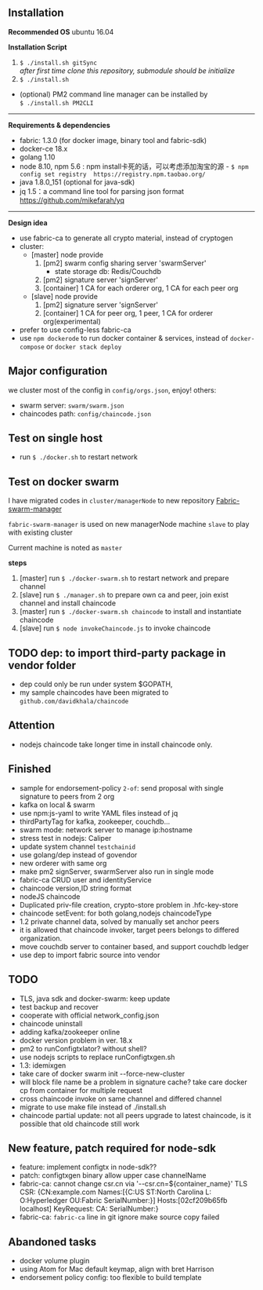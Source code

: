 
Installation
-----------------------

 **Recommended OS** ubuntu 16.04

**Installation Script**
1. `$ ./install.sh gitSync`   
_after first time clone this repository, submodule should be initialize_
2. `$ ./install.sh`

- (optional) PM2 command line manager can be installed by  
    `$ ./install.sh PM2CLI`

----
 
**Requirements & dependencies**
  * fabric: 1.3.0 (for docker image, binary tool and fabric-sdk)
  * docker-ce 18.x
  * golang 1.10 
  * node 8.10, npm 5.6 : npm install卡死的话，可以考虑添加淘宝的源
        - ``$ npm config set registry  https://registry.npm.taobao.org/``
  * java 1.8.0_151 (optional for java-sdk)
  * jq 1.5：a command line tool for parsing json format https://github.com/mikefarah/yq

-----

**Design idea**
 * use fabric-ca to generate all crypto material, instead of cryptogen
 * cluster: 
    - [master] node provide 
        1. [pm2] swarm config sharing server 'swarmServer'
            - state storage db: Redis/Couchdb
        2. [pm2] signature server 'signServer'
        3. [container] 1 CA for each orderer org, 1 CA for each peer org 
    - [slave] node provide 
        1. [pm2] signature server 'signServer'
        2. [container] 1 CA for peer org, 1 peer, 1 CA for orderer org(experimental) 
 * prefer to use config-less fabric-ca
 * use `npm dockerode` to run docker container & services, instead of `docker-compose` or `docker stack deploy` 

Major configuration
-----------------------
 we cluster most of the config in ``config/orgs.json``, enjoy!
 others:
  - swarm server: ``swarm/swarm.json``
  - chaincodes path: ``config/chaincode.json``  

Test on single host
-----------------------
 * run `$ ./docker.sh` to restart network

Test on docker swarm
-----------------------
I have migrated codes in `cluster/managerNode` to new repository [Fabric-swarm-manager](https://github.com/davidkhala/fabric-swarm-manager)

`fabric-swarm-manager` is used on new managerNode machine `slave` to play with existing cluster

Current machine is noted as `master` 

**steps**
1. [master] run `$ ./docker-swarm.sh` to restart network and prepare channel
2. [slave] run `$ ./manager.sh` to prepare own ca and peer, join exist channel and install chaincode
3. [master] run `$ ./docker-swarm.sh chaincode` to install and instantiate chaincode
4. [slave] run `$ node invokeChaincode.js` to invoke chaincode

TODO dep: to import third-party package in vendor folder
--------
  - dep could only be run under system $GOPATH, 
  - my sample chaincodes have been migrated to ``github.com/davidkhala/chaincode``


## Attention
- nodejs chaincode take longer time in install chaincode only.


## Finished
- sample for endorsement-policy `2-of`: send proposal with single signature to peers from 2 org
- kafka on local & swarm
- use npm:js-yaml to write YAML files instead of jq
- thirdPartyTag for kafka, zookeeper, couchdb...
- swarm mode: network server to manage ip:hostname
- stress test in nodejs: Caliper
- update system channel ``testchainid``
- use golang/dep instead of govendor
- new orderer with same org
- make pm2 signServer, swarmServer also run in single mode
- fabric-ca CRUD user and identityService
- chaincode version,ID string format
- nodeJS chaincode
- Duplicated priv-file creation, crypto-store problem in .hfc-key-store
- chaincode setEvent: for both golang,nodejs chaincodeType
- 1.2 private channel data, solved by manually set anchor peers
- it is allowed that chaincode invoker, target peers belongs to differed organization.
- move couchdb server to container based, and support couchdb ledger
- use dep to import fabric source into vendor
## TODO
- TLS, java sdk and docker-swarm: keep update
- test backup and recover
- cooperate with official network_config.json
- chaincode uninstall
- adding kafka/zookeeper online
- docker version problem in ver. 18.x 
- pm2 to runConfigtxlator? without shell?
- use nodejs scripts to replace runConfigtxgen.sh
- 1.3: idemixgen
- take care of docker swarm init --force-new-cluster
- will block file name be a problem in signature cache? take care docker cp from container for multiple request
- cross chaincode invoke on same channel and differed channel
- migrate to use make file instead of ./install.sh
- chaincode partial update: not all peers upgrade to latest chaincode, is it possible that old chaincode still work
  
## New feature, patch required for node-sdk
 
- feature: implement configtx in node-sdk??
- patch: configtxgen binary allow upper case channelName
- fabric-ca: cannot change csr.cn via '--csr.cn=${container_name}' TLS CSR: {CN:example.com Names:[{C:US ST:North Carolina L: O:Hyperledger OU:Fabric SerialNumber:}] Hosts:[02cf209b65fb localhost] KeyRequest:<nil> CA:<nil> SerialNumber:}
- fabric-ca: `fabric-ca` line in git ignore make source copy failed
 
## Abandoned tasks
- docker volume plugin
- using Atom for Mac default keymap, align with bret Harrison
- endorsement policy config: too flexible to build template